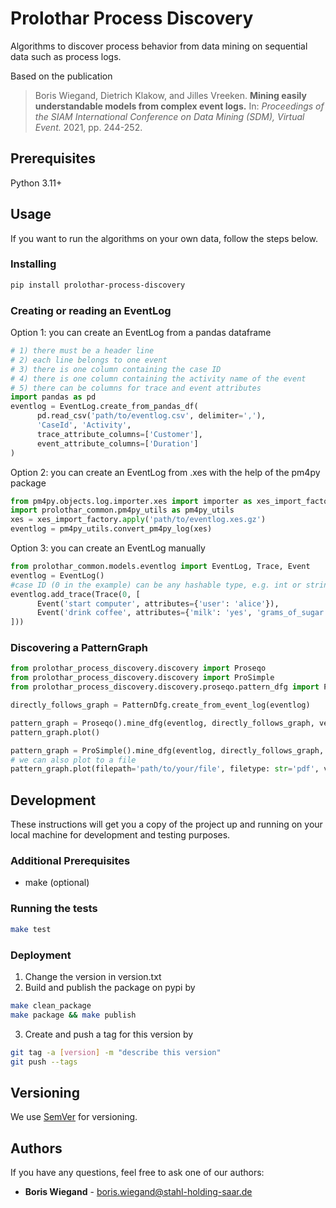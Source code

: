# Prolothar Process Discovery

Algorithms to discover process behavior from data mining on sequential data such as process logs.

Based on the publication
> Boris Wiegand, Dietrich Klakow, and Jilles Vreeken.
> **Mining easily understandable models from complex event logs.**
> In: *Proceedings of the SIAM International Conference on Data Mining (SDM), Virtual Event.* 2021, pp. 244-252.

## Prerequisites

Python 3.11+

## Usage

If you want to run the algorithms on your own data, follow the steps below.

### Installing

```bash
pip install prolothar-process-discovery
```

### Creating or reading an EventLog

Option 1: you can create an EventLog from a pandas dataframe

```python
# 1) there must be a header line
# 2) each line belongs to one event
# 3) there is one column containing the case ID
# 4) there is one column containing the activity name of the event
# 5) there can be columns for trace and event attributes
import pandas as pd
eventlog = EventLog.create_from_pandas_df(
      pd.read_csv('path/to/eventlog.csv', delimiter=','),
      'CaseId', 'Activity',
      trace_attribute_columns=['Customer'],
      event_attribute_columns=['Duration']
)
```

Option 2: you can create an EventLog from .xes with the help of the pm4py package

```python
from pm4py.objects.log.importer.xes import importer as xes_import_factory
import prolothar_common.pm4py_utils as pm4py_utils
xes = xes_import_factory.apply('path/to/eventlog.xes.gz')
eventlog = pm4py_utils.convert_pm4py_log(xes)
```

Option 3: you can create an EventLog manually

```python
from prolothar_common.models.eventlog import EventLog, Trace, Event
eventlog = EventLog()
#case ID (0 in the example) can be any hashable type, e.g. int or string. must be unique.
eventlog.add_trace(Trace(0, [
      Event('start computer', attributes={'user': 'alice'}),
      Event('drink coffee', attributes={'milk': 'yes', 'grams_of_sugar': 5}),
]))
```

### Discovering a PatternGraph

```python
from prolothar_process_discovery.discovery import Proseqo
from prolothar_process_discovery.discovery import ProSimple
from prolothar_process_discovery.discovery.proseqo.pattern_dfg import PatternDfg

directly_follows_graph = PatternDfg.create_from_event_log(eventlog)

pattern_graph = Proseqo().mine_dfg(eventlog, directly_follows_graph, verbose=True)
pattern_graph.plot()

pattern_graph = ProSimple().mine_dfg(eventlog, directly_follows_graph, verbose=True)
# we can also plot to a file
pattern_graph.plot(filepath='path/to/your/file', filetype: str='pdf', view=False)
```

## Development

These instructions will get you a copy of the project up and running on your local machine for development and testing purposes.

### Additional Prerequisites
- make (optional)

### Running the tests

```bash
make test
```

### Deployment

1. Change the version in version.txt
2. Build and publish the package on pypi by
```bash
make clean_package
make package && make publish
```
3. Create and push a tag for this version by
```bash
git tag -a [version] -m "describe this version"
git push --tags
```

## Versioning

We use [SemVer](http://semver.org/) for versioning.

## Authors

If you have any questions, feel free to ask one of our authors:

* **Boris Wiegand** - boris.wiegand@stahl-holding-saar.de
